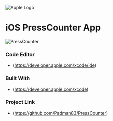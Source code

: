 ![Apple Logo](https://user-images.githubusercontent.com/45048950/73131198-bca1e580-4041-11ea-8f8d-ebfd844f0e64.png) 

# iOS PressCounter App

![PressCounter](https://user-images.githubusercontent.com/45048950/72546294-820fae80-38c5-11ea-824f-843a22670f10.gif)

### Code Editor

* (https://developer.apple.com/xcode/ide)

### Built With

* (https://developer.apple.com/xcode)

### Project Link

* (https://github.com/Padman83/PressCounter)
